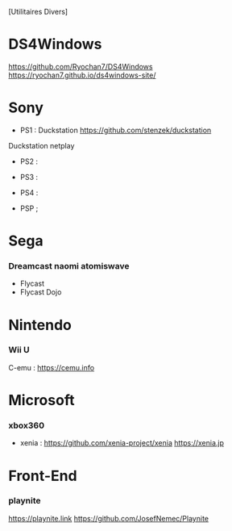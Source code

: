 [Utilitaires Divers] 

# DS4Windows 

https://github.com/Ryochan7/DS4Windows
https://ryochan7.github.io/ds4windows-site/

# Sony 

- PS1 :
Duckstation 
https://github.com/stenzek/duckstation

Duckstation netplay

- PS2 :

- PS3 :

- PS4 :

- PSP ;

# Sega
### Dreamcast naomi atomiswave

- Flycast
- Flycast Dojo


# Nintendo

### Wii U
C-emu : https://cemu.info

# Microsoft

### xbox360

- xenia : https://github.com/xenia-project/xenia
https://xenia.jp

# Front-End

### playnite 
https://playnite.link
https://github.com/JosefNemec/Playnite

